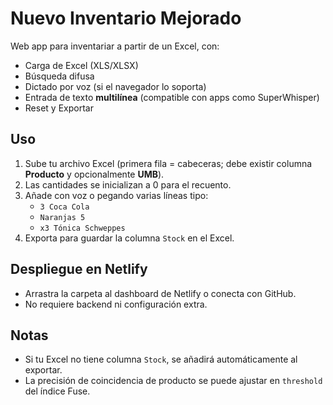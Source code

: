 # Nuevo Inventario Mejorado

Web app para inventariar a partir de un Excel, con:
- Carga de Excel (XLS/XLSX)
- Búsqueda difusa
- Dictado por voz (si el navegador lo soporta)
- Entrada de texto **multilínea** (compatible con apps como SuperWhisper)
- Reset y Exportar

## Uso
1. Sube tu archivo Excel (primera fila = cabeceras; debe existir columna **Producto** y opcionalmente **UMB**).
2. Las cantidades se inicializan a 0 para el recuento.
3. Añade con voz o pegando varias líneas tipo:
   - `3 Coca Cola`
   - `Naranjas 5`
   - `x3 Tónica Schweppes`
4. Exporta para guardar la columna `Stock` en el Excel.

## Despliegue en Netlify
- Arrastra la carpeta al dashboard de Netlify o conecta con GitHub.
- No requiere backend ni configuración extra.

## Notas
- Si tu Excel no tiene columna `Stock`, se añadirá automáticamente al exportar.
- La precisión de coincidencia de producto se puede ajustar en `threshold` del índice Fuse.